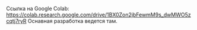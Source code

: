 Ссылка на Google Colab: https://colab.research.google.com/drive/1BX0Zon2jbFewmM9s_dwMWO5zcqtj7ryR
Оснавная разработка ведется там.

